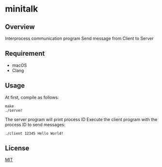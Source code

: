 # minitalk

## Overview
Interprocess communication program
Send message from Client to Server
## Requirement
- macOS
- Clang
## Usage
At first, compile as follows:
```
make
./server
```
The server program will print process ID
Execute the client program with the process ID to send messages:
```
./client 12345 Hello World! 
```

## License
[MIT](https://github.com/yuto1009/minitalk/blob/master/LICENSE)
